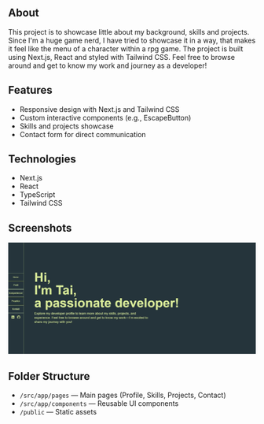 ## About
This project is to showcase little about my background, skills and projects. Since I'm a huge game nerd, I have tried to showcase it in a way, that makes it feel like the menu of a character within a rpg game. The project is built using Next.js, React and styled with Tailwind CSS. Feel free to browse around and get to know my work and journey as a developer!

## Features

- Responsive design with Next.js and Tailwind CSS
- Custom interactive components (e.g., EscapeButton)
- Skills and projects showcase
- Contact form for direct communication

## Technologies

- Next.js
- React
- TypeScript
- Tailwind CSS

## Screenshots

![Screenshot](my-dev-profile/Screenshots/Home.JPG)

## Folder Structure

- `/src/app/pages` — Main pages (Profile, Skills, Projects, Contact)
- `/src/app/components` — Reusable UI components
- `/public` — Static assets
